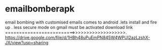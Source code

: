# emailbomberapk
email bombing with customised emails comes to android .lets install and fire up . less secure mode on gmail must be activated
download link =========================>>>>>>>>>>>>>>>>>>>. https://drive.google.com/file/d/1HBh48uPuEmPN845W4WPUl2azLzshX-JX/view?usp=sharing
